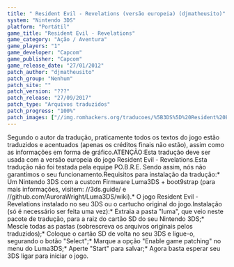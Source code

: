 ```yaml
---
title: " Resident Evil - Revelations (versão europeia) (djmatheusito)"
system: "Nintendo 3DS"
platform: "Portátil"
game_title: "Resident Evil - Revelations"
game_category: "Ação / Aventura"
game_players: "1"
game_developer: "Capcom"
game_publisher: "Capcom"
game_release_date: "27/01/2012"
patch_author: "djmatheusito"
patch_group: "Nenhum"
patch_site: ""
patch_version: "???"
patch_release: "27/09/2017"
patch_type: "Arquivos traduzidos"
patch_progress: "100%"
patch_images: ["//img.romhackers.org/traducoes/%5B3DS%5D%20Resident%20Evil%20-%20Revelations%20-%20djmatheusito%20-%201.jpg","//img.romhackers.org/traducoes/%5B3DS%5D%20Resident%20Evil%20-%20Revelations%20-%20djmatheusito%20-%204.jpg","//img.romhackers.org/traducoes/%5B3DS%5D%20Resident%20Evil%20-%20Revelations%20-%20djmatheusito%20-%205.jpg"]
---
```

Segundo o autor da tradução, praticamente todos os textos do jogo estão traduzidos e acentuados (apenas os créditos finais não estão), assim como as informações em forma de gráfico.ATENÇÃO:Esta tradução deve ser usada com a versão europeia do jogo Resident Evil - Revelations.Esta tradução não foi testada pela equipe PO.B.R.E. Sendo assim, nós não garantimos o seu funcionamento.Requisitos para instalação da tradução:* Um Nintendo 3DS com a custom Firmware Luma3DS + boot9strap (para mais informações, visitem: //3ds.guide/ e //github.com/AuroraWright/Luma3DS/wiki).* O jogo Resident Evil - Revelations instalado no seu 3DS ou o cartucho original do jogo.Instalação (só é necessário ser feita uma vez):* Extraia a pasta "luma", que veio neste pacote de tradução, para a raiz do cartão SD do seu Nintendo 3DS;* Mescle todas as pastas (sobrescreva os arquivos originais pelos traduzidos);* Coloque o cartão SD de volta no seu 3DS e ligue-o, segurando o botão "Select";* Marque a opção "Enable game patching" no menu do Luma3DS;* Aperte "Start" para salvar;* Agora basta esperar seu 3DS ligar para iniciar o jogo.